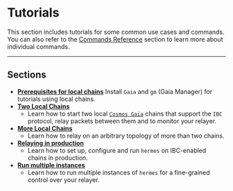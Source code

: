 # Tutorials

This section includes tutorials for some common use cases and commands. You can also refer to the [Commands Reference](../commands/index.md) section to learn more about individual commands.

---

## Sections
- **[Prerequisites for local chains](./pre-requisites/index.md)**
    Install `Gaia` and `gm` (Gaia Manager) for tutorials using local chains.
- **[Two Local Chains](./local-chains/index.md)**
    * Learn how to start two local [`Cosmos Gaia`](https://github.com/cosmos/gaia) chains that support the `IBC` protocol, relay packets between them and to monitor your relayer.
- **[More Local Chains](./more-chains/index.md)**
    * Learn how to relay on an arbitrary topology of more than two chains.
- **[Relaying in production](./production/index.md)**
    * Learn how to set up, configure and run `hermes` on IBC-enabled chains in production.
- **[Run multiple instances](./concurrent/index.md)**
    * Learn how to run multiple instances of `hermes` for a fine-grained control over your relayer.